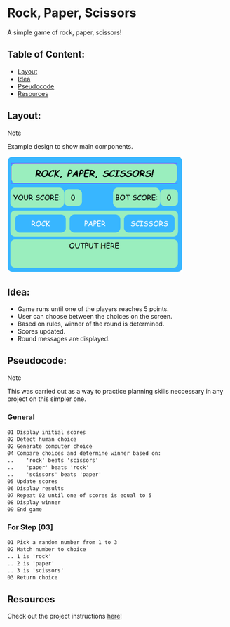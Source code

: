 # Rock, Paper, Scissors
A simple game of rock, paper, scissors!

## Table of Content:
- [Layout](#layout)
- [Idea](#idea)
- [Pseudocode](#pseudocode)
- [Resources](#resources)

## Layout:
> [!NOTE]
> Example design to show main components.

<img src="./layout.png" width="400px">

## Idea:
- Game runs until one of the players reaches 5 points.
- User can choose between the choices on the screen.
- Based on rules, winner of the round is determined.
- Scores updated.
- Round messages are displayed.

## Pseudocode:
> [!NOTE]
> This was carried out as a way to practice planning skills neccessary in any project on this simpler one.

### General
```
01 Display initial scores
02 Detect human choice
02 Generate computer choice
04 Compare choices and determine winner based on:
..    'rock' beats 'scissors'
..    'paper' beats 'rock'
..    'scissors' beats 'paper'
05 Update scores
06 Display results
07 Repeat 02 until one of scores is equal to 5
08 Display winner
09 End game      
```

### For Step [03]
```
01 Pick a random number from 1 to 3
02 Match number to choice
.. 1 is 'rock'
.. 2 is 'paper'
.. 3 is 'scissors'
03 Return choice
```

## Resources
Check out the project instructions [here][1]!

[1]: https://www.theodinproject.com/lessons/foundations-rock-paper-scissors